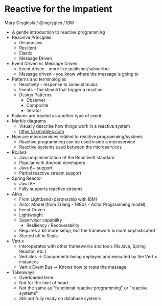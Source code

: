 # Reactive for the Impatient

Mary Grygleski / @mgrygles / IBM

  * A gentle introduction to reactive programming
  * Reacvive Principles
    * Responsive
    * Resilient
    * Elastic
    * Message Driven
  * Event Driven vs Message Driven
    * Event driven - more like publisher/subscriber
    * Message driven - you know where the message is going to
  * Patterns and terminologies
    * Reactivity - response to some stimulus
    * Events - the stimuli that trigger a reaction
    * Design Patterns
      * Observer
      * Composite
      * Iterator
  * Failures are treated as another type of event
  * Marble diagrams
    * Visually describe how things work in a reactive system
    * https://rxmarbles.com
  * How are microservices related to reactive programming/systems
    * Reactive programming can be used inside a microservice
    * Reactive systems used between the microservices
  * RxJava
    * Java implementation of the ReactiveX standard
    * Popular with Android developers
    * Java 6+ support
    * Partial reactive stream support
  * Spring Reactor
    * Java 8+
    * Fully supports reactive streams
  * Akka
    * From Lightbend (partnership with IBM)
    * Actor Model (from Erlang - 1980s - Actor Programming model)
    * Event Driven
    * Lightweight
    * Supervisor capability
      * Resiliency / Recoverability
    * Requires a bit more setup, but the framework is more sophisticated
    * Started off in Scala
  * Vert.x
    * Interoperates with other frameworks and tools (RxJava, Spring Reactor, etc.)
    * Verticles -> Components being deployed and executed by the Vert.x instances
    * Vert.x Event Bus -> Knows how to route the message
  * Takeaways
    * Overloaded term
    * Not for the faint of heart
    * Not the same as "functional reactive programming" or "reactive systems"
    * Still not fully ready on database systems